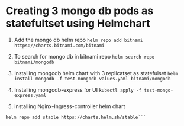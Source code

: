 # Creating 3 mongo db pods as statefultset using Helmchart

1. Add the mongo db helm repo
`helm repo add bitnami https://charts.bitnami.com/bitnami`

2. To search for mongo db in bitnami repo
`helm search repo bitnami/mongodb`

3. Installing mongodb helm chart with 3 replicatset as statefulset
`helm install mongodb -f test-mongodb-values.yaml bitnami/mongodb`

4. Installing mongodb-express for UI
`kubectl apply -f test-mongo-express.yaml`

5. installing Nginx-Ingress-controller helm chart
```helm repo add ingress-nginx https://kubernetes.github.io/ingress-nginx
helm repo add stable https://charts.helm.sh/stable``` 
